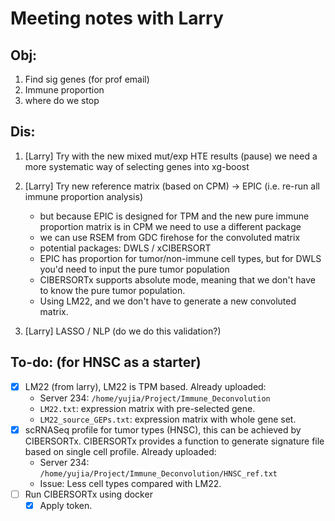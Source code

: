 # Meeting notes with Larry

## Obj: 
1. Find sig genes (for prof email)
2. Immune proportion
3. where do we stop



## Dis:
1. [Larry] Try with the new mixed mut/exp HTE results (pause) we need a more systematic way of selecting genes into xg-boost
2. [Larry] Try new reference matrix (based on CPM) -> EPIC (i.e. re-run all immune proportion analysis)
    - but because EPIC is designed for TPM and the new pure immune proportion matrix is in CPM we need to use a different package
    - we can use RSEM from GDC firehose for the convoluted matrix
    - potential packages: DWLS / xCIBERSORT
    - EPIC has proportion for tumor/non-immune cell types, but for  DWLS you'd need to input the pure tumor population
    - CIBERSORTx supports absolute mode, meaning that we don't have to know the pure tumor population. 
    - Using LM22, and we don't have to generate a new convoluted matrix.

3. [Larry] LASSO / NLP (do we do this validation?)

## To-do: (for HNSC as a starter)
- [x] LM22 (from larry), LM22 is TPM based. 
    Already uploaded:
    * Server 234: `/home/yujia/Project/Immune_Deconvolution`
    * `LM22.txt`: expression matrix with pre-selected gene.
    * `LM22_source_GEPs.txt`: expression matrix with whole gene set.
- [x] scRNASeq profile for tumor types (HNSC), this can be achieved by CIBERSORTx. CIBERSORTx provides a function to generate signature file based on single cell profile.
    Already uploaded:
    * Server 234: `/home/yujia/Project/Immune_Deconvolution/HNSC_ref.txt`
    * Issue: Less cell types compared with LM22.
- [ ] Run CIBERSORTx using docker
  - [x] Apply token. 